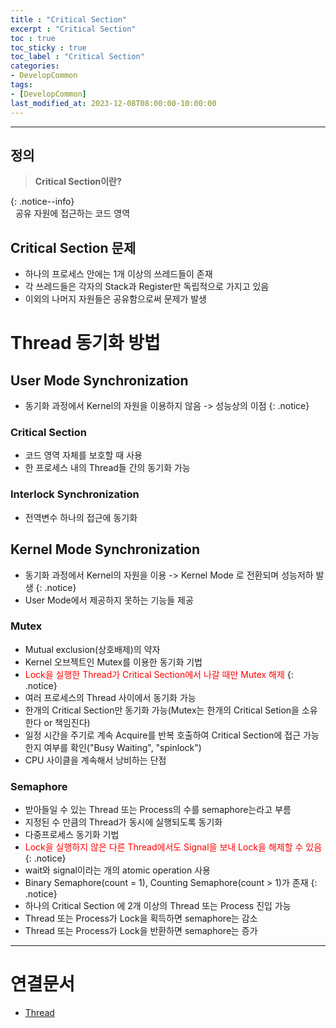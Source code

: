 ```yaml
---
title : "Critical Section"
excerpt : "Critical Section"
toc : true
toc_sticky : true
toc_label : "Critical Section"
categories:
- DevelopCommon
tags:
- [DevelopCommon]
last_modified_at: 2023-12-08T08:00:00-10:00:00
---
```

  
---
  
## 정의
> **Critical Section이란?**  
> 
{: .notice--info}  
  공유 자원에 접근하는 코드 영역
  
## Critical Section 문제
- 하나의 프로세스 안에는 1개 이상의 쓰레드들이 존재
- 각 쓰레드들은 각자의 Stack과 Register만 독립적으로 가지고 있음
- 이외의 나머지 자원들은 공유함으로써 문제가 발생
  
# Thread 동기화 방법
  
## User Mode Synchronization
- 동기화 과정에서 Kernel의 자원을 이용하지 않음 -> 성능상의 이점 
{: .notice}  
  
### Critical Section
- 코드 영역 자체를 보호할 때 사용
- 한 프로세스 내의 Thread들 간의 동기화 가능
  
### Interlock Synchronization
- 전역변수 하나의 접근에 동기화
  
## Kernel Mode Synchronization
- 동기화 과정에서 Kernel의 자원을 이용 -> Kernel Mode 로 전환되며 성능저하 발생 
{: .notice}  
- User Mode에서 제공하지 못하는 기능들 제공
  
### Mutex
- Mutual exclusion(상호배제)의 약자
- Kernel 오브젝트인 Mutex를 이용한 동기화 기법
- <span style="color:red">Lock을 실행한 Thread가 Critical Section에서 나갈 때만 Mutex 해제</span> 
{: .notice}  
- 여러 프로세스의 Thread 사이에서 동기화 가능
- 한개의 Critical Section만 동기화 가능(Mutex는 한개의 Critical Setion을 소유한다 or 책임진다)
- 일정 시간을 주기로 계속 Acquire를 반복 호출하여 Critical Section에 접근 가능한지 여부를 확인("Busy Waiting", "spinlock")
- CPU 사이클을 계속해서 낭비하는 단점
  
### Semaphore
- 받아들일 수 있는 Thread 또는 Process의 수를 semaphore는라고 부름
- 지정된 수 만큼의 Thread가 동시에 실행되도록 동기화
- 다중프로세스 동기화 기법
- <span style="color:red">Lock을 실행하지 않은 다른 Thread에서도 Signal을 보내 Lock을 해제할 수 있음</span> 
{: .notice}  
- wait와 signal이라는 개의 atomic operation 사용
- Binary Semaphore(count = 1), Counting Semaphore(count > 1)가 존재 
{: .notice}  
- 하나의 Critical Section 에 2개 이상의 Thread 또는 Process 진입 가능
- Thread 또는 Process가 Lock을 획득하면 semaphore는 감소
- Thread 또는 Process가 Lock을 반환하면 semaphore는 증가

---
  
# 연결문서
- [Thread](../../servercommon/servercommon-Thread)